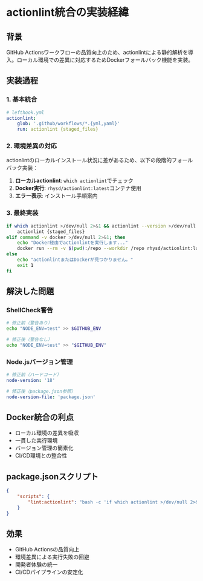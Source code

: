 # actionlint統合の実装経緯

## 背景

GitHub Actionsワークフローの品質向上のため、actionlintによる静的解析を導入。ローカル環境での差異に対応するためDockerフォールバック機能を実装。

## 実装過程

### 1. 基本統合

```yaml
# lefthook.yml
actionlint:
    glob: '.github/workflows/*.{yml,yaml}'
    run: actionlint {staged_files}
```

### 2. 環境差異の対応

actionlintのローカルインストール状況に差があるため、以下の段階的フォールバック実装：

1. **ローカルactionlint**: `which actionlint`でチェック
2. **Docker実行**: `rhysd/actionlint:latest`コンテナ使用
3. **エラー表示**: インストール手順案内

### 3. 最終実装

```bash
if which actionlint >/dev/null 2>&1 && actionlint --version >/dev/null 2>&1; then
    actionlint {staged_files}
elif command -v docker >/dev/null 2>&1; then
    echo "Docker経由でactionlintを実行します..."
    docker run --rm -v $(pwd):/repo --workdir /repo rhysd/actionlint:latest -color
else
    echo "actionlintまたはDockerが見つかりません。"
    exit 1
fi
```

## 解決した問題

### ShellCheck警告

```bash
# 修正前（警告あり）
echo "NODE_ENV=test" >> $GITHUB_ENV

# 修正後（警告なし）
echo "NODE_ENV=test" >> "$GITHUB_ENV"
```

### Node.jsバージョン管理

```yaml
# 修正前（ハードコード）
node-version: '18'

# 修正後（package.json参照）
node-version-file: 'package.json'
```

## Docker統合の利点

- ローカル環境の差異を吸収
- 一貫した実行環境
- バージョン管理の簡素化
- CI/CD環境との整合性

## package.jsonスクリプト

```json
{
    "scripts": {
        "lint:actionlint": "bash -c 'if which actionlint >/dev/null 2>&1 && actionlint --version >/dev/null 2>&1; then actionlint .github/workflows/*.yml; elif command -v docker >/dev/null 2>&1; then echo \"Docker経由でactionlintを実行します...\"; docker run --rm -v $(pwd):/repo --workdir /repo rhysd/actionlint:latest -color; else echo \"actionlintまたはDockerが見つかりません。インストールしてください\"; exit 1; fi'"
    }
}
```

## 効果

- GitHub Actionsの品質向上
- 環境差異による実行失敗の回避
- 開発者体験の統一
- CI/CDパイプラインの安定化
